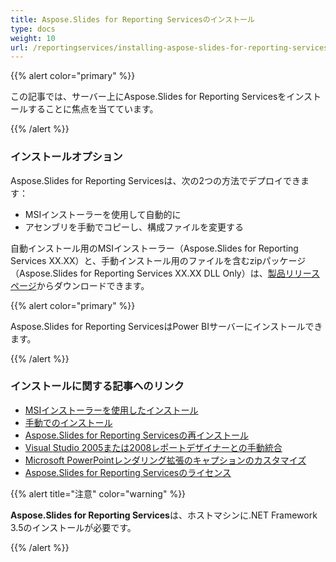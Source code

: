 ```yaml
---  
title: Aspose.Slides for Reporting Servicesのインストール  
type: docs  
weight: 10  
url: /reportingservices/installing-aspose-slides-for-reporting-services/  
---  
```


{{% alert color="primary" %}}  

この記事では、サーバー上にAspose.Slides for Reporting Servicesをインストールすることに焦点を当てています。  

{{% /alert %}}  
### **インストールオプション**  
Aspose.Slides for Reporting Servicesは、次の2つの方法でデプロイできます：  

* MSIインストーラーを使用して自動的に  
* アセンブリを手動でコピーし、構成ファイルを変更する  

自動インストール用のMSIインストーラー（Aspose.Slides for Reporting Services XX.XX）と、手動インストール用のファイルを含むzipパッケージ（Aspose.Slides for Reporting Services XX.XX DLL Only）は、[製品リリースページ](https://releases.aspose.com/slides/reportingservices/)からダウンロードできます。  

{{% alert color="primary" %}}  

Aspose.Slides for Reporting ServicesはPower BIサーバーにインストールできます。  

{{% /alert %}}  

### **インストールに関する記事へのリンク**  

- [MSIインストーラーを使用したインストール](/slides/reportingservices/install-with-msi-installer/)  
- [手動でのインストール](/slides/reportingservices/install-manually/)  
- [Aspose.Slides for Reporting Servicesの再インストール](/slides/reportingservices/re-installing-aspose-slides-for-reporting-services/)  
- [Visual Studio 2005または2008レポートデザイナーとの手動統合](/slides/reportingservices/integrating-manually-with-visual-studio-2005-or-2008-report-designer/)  
- [Microsoft PowerPointレンダリング拡張のキャプションのカスタマイズ](/slides/reportingservices/customizing-powerpoint-rendering-extension-caption/)  
- [Aspose.Slides for Reporting Servicesのライセンス](/slides/reportingservices/license-aspose-slides-for-reporting-services/)  

{{% alert title="注意" color="warning" %}}  

**Aspose.Slides for Reporting Services**は、ホストマシンに.NET Framework 3.5のインストールが必要です。  

{{% /alert %}}